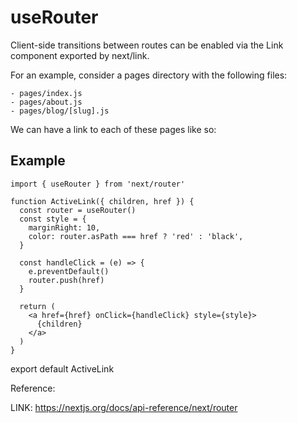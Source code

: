 # useRouter

Client-side transitions between routes can be enabled via the Link component exported by next/link.

For an example, consider a pages directory with the following files:

```
- pages/index.js
- pages/about.js
- pages/blog/[slug].js
```
We can have a link to each of these pages like so:

## Example

```code
import { useRouter } from 'next/router'

function ActiveLink({ children, href }) {
  const router = useRouter()
  const style = {
    marginRight: 10,
    color: router.asPath === href ? 'red' : 'black',
  }

  const handleClick = (e) => {
    e.preventDefault()
    router.push(href)
  }

  return (
    <a href={href} onClick={handleClick} style={style}>
      {children}
    </a>
  )
}
```

export default ActiveLink

Reference:

 LINK: https://nextjs.org/docs/api-reference/next/router
